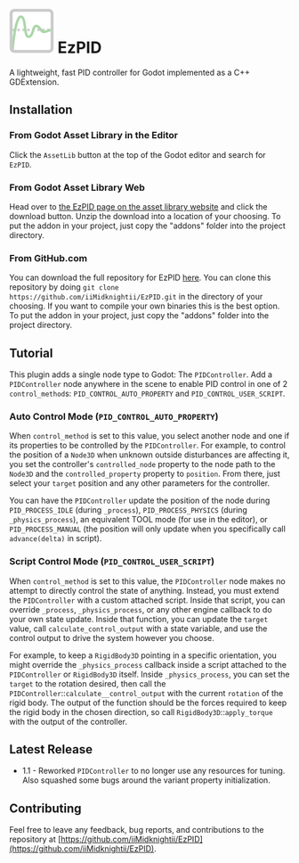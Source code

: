 # ![](addons/EzPID/icons/PIDController64.png) EzPID
 A lightweight, fast PID controller for Godot implemented as a C++ GDExtension.

## Installation
### From Godot Asset Library in the Editor
Click the `AssetLib` button at the top of the Godot editor and search for `EzPID`.

 ### From Godot Asset Library Web
 Head over to [the EzPID page on the asset library website](https://godotengine.org/asset-library/asset) and click the download button.  Unzip the download into a location of your choosing.  To put the addon in your project, just copy the "addons" folder into the project directory.

 ### From GitHub.com
 You can download the full repository for EzPID [here](https://github.com/iiMidknightii/EzPID).  You can clone this repository by doing `git clone https://github.com/iiMidknightii/EzPID.git` in the directory of your choosing.  If you want to compile your own binaries this is the best option.  To put the addon in your project, just copy the "addons" folder into the project directory.

## Tutorial
This plugin adds a single node type to Godot: The `PIDController`.  Add a `PIDController` node anywhere in the scene to enable PID control in one of 2 `control_method`s: `PID_CONTROL_AUTO_PROPERTY` and `PID_CONTROL_USER_SCRIPT`.

### Auto Control Mode (`PID_CONTROL_AUTO_PROPERTY`)
When `control_method` is set to this value, you select another node and one if its properties to be controlled by the `PIDController`.  For example, to control the position of a `Node3D` when unknown outside disturbances are affecting it, you set the controller's `controlled_node` property to the node path to the `Node3D` and the `controlled_property` property to `position`.  From there, just select your `target` position and any other parameters for the controller.  

You can have the `PIDController` update the position of the node during `PID_PROCESS_IDLE` (during `_process`), `PID_PROCESS_PHYSICS` (during `_physics_process`), an equivalent TOOL mode (for use in the editor), or `PID_PROCESS_MANUAL` (the position will only update when you specifically call `advance(delta)` in script).

### Script Control Mode (`PID_CONTROL_USER_SCRIPT`)
When `control_method` is set to this value, the `PIDController` node makes no attempt to directly control the state of anything.  Instead, you must extend the `PIDController` with a custom attached script.  Inside that script, you can override `_process`, `_physics_process`, or any other engine callback to do your own state update.  Inside that function, you can update the `target` value, call `calculate_control_output` with a state variable, and use the control output to drive the system however you choose.

For example, to keep a `RigidBody3D` pointing in a specific orientation, you might override the `_physics_process` callback inside a script attached to the `PIDController` or `RigidBody3D` itself.  Inside `_physics_process`, you can set the `target` to the rotation desired, then call the `PIDController`::`calculate__control_output` with the current `rotation` of the rigid body.  The output of the function should be the forces required to keep the rigid body in the chosen direction, so call `RigidBody3D`::`apply_torque` with the output of the controller.

## Latest Release
* 1.1 - Reworked `PIDController` to no longer use any resources for tuning.  Also squashed some bugs around the variant property initialization.

## Contributing
Feel free to leave any feedback, bug reports, and contributions to the repository at [https://github.com/iiMidknightii/EzPID](https://github.com/iiMidknightii/EzPID).
